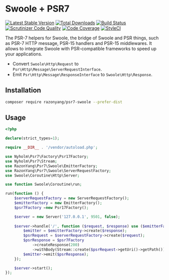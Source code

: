 # Swoole + PSR7

[![Latest Stable Version](https://poser.pugx.org/razonyang/psr7-swoole/v/stable.png)](https://packagist.org/packages/razonyang/psr7-swoole)
[![Total Downloads](https://poser.pugx.org/razonyang/psr7-swoole/downloads.png)](https://packagist.org/packages/razonyang/psr7-swoole)
[![Build Status](https://github.com/razonyang/psr7-swoole/workflows/build/badge.svg)](https://github.com/razonyang/psr7-swoole/actions)
[![Scrutinizer Code Quality](https://scrutinizer-ci.com/g/razonyang/psr7-swoole/badges/quality-score.png?b=main)](https://scrutinizer-ci.com/g/razonyang/psr7-swoole/?branch=main)
[![Code Coverage](https://scrutinizer-ci.com/g/razonyang/psr7-swoole/badges/coverage.png?b=main)](https://scrutinizer-ci.com/g/razonyang/psr7-swoole/?branch=main)
[![StyleCI](https://github.styleci.io/repos/537541555/shield?branch=main)](https://github.styleci.io/repos/537541555?branch=main)

The PSR-7 helpers for Swoole, the bridge of Swoole and PSR things, such as PSR-7 HTTP message, PSR-15 handlers and PSR-15 middlewares.
It allows to integrate Swoole with PSR-compatible frameworks to speed up your applications.

- Convert `Swoole\Http\Request` to `Psr\Http\Message\ServerRequestInterface`.
- Emit `Psr\Http\Message\ResponseInterface` to `Swoole\Http\Response`.

## Installation

```bash
composer require razonyang/psr7-swoole --prefer-dist
```

## Usage

```php
<?php

declare(strict_types=1);

require __DIR__ . '/vendor/autoload.php';

use Nyholm\Psr7\Factory\Psr17Factory;
use Nyholm\Psr7\Stream;
use RazonYang\Psr7\Swoole\EmitterFactory;
use RazonYang\Psr7\Swoole\ServerRequestFactory;
use Swoole\Coroutine\Http\Server;

use function Swoole\Coroutine\run;

run(function () {
    $serverRequestFactory = new ServerRequestFactory();
    $emitterFactory = new EmitterFactory();
    $psr7Factory =new Psr17Factory();

    $server = new Server('127.0.0.1', 9501, false);
    
    $server->handle('/', function ($request, $response) use ($emitterFactory, $serverRequestFactory, $psr7Factory) {
        $emitter = $emitterFactory->create($response);
        $psrRequest = $serverRequestFactory->create($request);
        $psrResponse = $psr7Factory
            ->createResponse(200)
            ->withBody(Stream::create($psrRequest->getUri()->getPath()));
        $emitter->emit($psrResponse);
    });

    $server->start();
});
```
